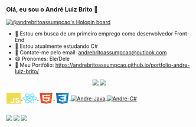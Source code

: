 ### Olá, eu sou o André Luiz Brito 👋

[![@andrebritoassumpcao's Holopin board](https://holopin.io/api/user/board?user=andrebritoassumpcao)](https://holopin.io/@andrebritoassumpcao)


- 🔭 Estou em busca de um primeiro emprego como desenvolvedor Front-End
- 🌱 Estou atualmente estudando C# 
- 📧 Contate-me pelo email: andrebritoassumpcao@outlook.com
- 😄 Pronomes: Ele/Dele
- 📜 Meu Portfólio: https://andrebritoassumpcao.github.io/portfolio-andre-luiz-brito/

<div align="center">
  <a href="https://github.com/andrebritoassumpcao">
  <img height="180em" src="https://github-readme-stats.vercel.app/api?username=andrebritoassumpcao&show_icons=true&theme=dracula&include_all_commits=true&count_private=true"/>
  <img height="180em" src="https://github-readme-stats.vercel.app/api/top-langs/?username=andrebritoassumpcao&layout=compact&langs_count=7&theme=dracula"/>
</div>
  

  <div style="display: inline_block"><br>
  <img align="center" alt="Andre-Js" height="30" width="40" src="https://raw.githubusercontent.com/devicons/devicon/master/icons/javascript/javascript-plain.svg">
  <img align="center" alt="Andre-React" height="30" width="40" src="https://raw.githubusercontent.com/devicons/devicon/master/icons/react/react-original.svg">
  <img align="center" alt="Andre-HTML" height="30" width="40" src="https://raw.githubusercontent.com/devicons/devicon/master/icons/html5/html5-original.svg">
  <img align="center" alt="Andre-CSS" height="30" width="40" src="https://raw.githubusercontent.com/devicons/devicon/master/icons/css3/css3-original.svg">
  <img align="center" alt="Andre-Java" height="30" width="40" src="https://cdn.jsdelivr.net/gh/devicons/devicon/icons/java/java-original.svg">
  <img align="center" alt="Andre-C#" height="30" width="40" src="https://cdn.jsdelivr.net/gh/devicons/devicon/icons/csharp/csharp-original.svg">

</div>
  
   ##
  
<div>

  <a href = "https://www.instagram.com/_andre_brito_/" target="_blank"><img src="https://img.shields.io/badge/-Instagram-%23E4405F?style=for-the-badge&logo=instagram&logoColor=white" target="_blank"></a>
  <a href = "mailto:andrebritoassumpcao@outlook.com"><img src="https://img.shields.io/badge/Microsoft_Outlook-0078D4?style=for-the-badge&logo=microsoft-outlook&logoColor=white" target="_blank"></a>
  <a href = "https://www.linkedin.com/in/andré-luiz-brito-monsores-de-assumpção-5a1b09183/" target="_blank"><img src="https://img.shields.io/badge/-LinkedIn-%230077B5?style=for-the-badge&logo=linkedin&logoColor=white" target="_blank"></a> 
   
 
</div>
